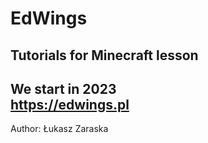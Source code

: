 # EdWings
## Tutorials for Minecraft lesson 

## We start in 2023<br> https://edwings.pl
Author: Łukasz Zaraska
